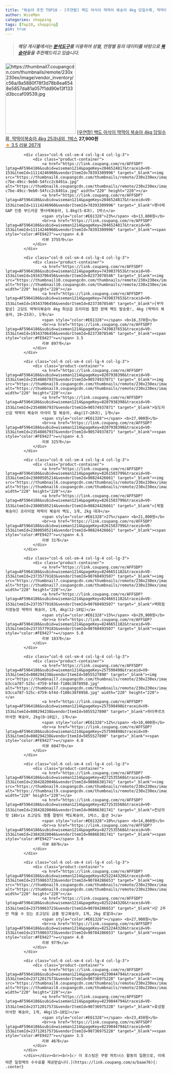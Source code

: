 ```yaml
---
title: "복숭아 추천 TOP10 - [우연팜] 백도 아삭이 딱딱이 복숭아 4kg 당일수확, 딱딱이복숭아 4kg 25과내외, 1박스"
author: WiseMan
categories: shopping
tags: [Top10, shopping]
pin: true
---
```


> ##### 해당 게시물에서는 [**분석도구**](https://itemscout.io/)를 이용하여 **성별**, **연령별** 등의 데이터를 바탕으로 [**복숭아**](https://link.coupang.com/a/baae76)들을 추천해드리고 있습니다.
<div class="container"><div class="row">
            <div class="col-6 col-sm-4 col-lg-4 col-lg-3">
                <div class="product-container">
                    <a href="https://link.coupang.com/re/AFFSDP?lptag=AF5964186&subid=wiseman1214&pageKey=8204881911&traceid=V0-153&itemId=23531858982&vendorItemId=90558152619" target="_blank"><img src="https://thumbnail7.coupangcdn.com/thumbnails/remote/230x230ex/image/vendor_inventory/c56a/8a5880f78f3d78b8ea6548e5857da81a057f1dd90e13f133d3bccaf09539.jpg" alt="https://thumbnail7.coupangcdn.com/thumbnails/remote/230x230ex/image/vendor_inventory/c56a/8a5880f78f3d78b8ea6548e5857da81a057f1dd90e13f133d3bccaf09539.jpg" width="220" height="220"></a>
                    <a href="https://link.coupang.com/re/AFFSDP?lptag=AF5964186&subid=wiseman1214&pageKey=8204881911&traceid=V0-153&itemId=23531858982&vendorItemId=90558152619" target="_blank">[우연팜] 백도 아삭이 딱딱이 복숭아 4kg 당일수확, 딱딱이복숭아 4kg 25과내외, 1박스</a>
                    <span style="color:#E61328"></span> <b>27,900원</b>
                    <br><a href="https://link.coupang.com/re/AFFSDP?lptag=AF5964186&subid=wiseman1214&pageKey=8204881911&traceid=V0-153&itemId=23531858982&vendorItemId=90558152619" target="_blank"><span style="color:#FE9427">★</span> 3.5
                    리뷰 267개</a>
                </div>
            </div>
            
            <div class="col-6 col-sm-4 col-lg-4 col-lg-3">
                <div class="product-container">
                    <a href="https://link.coupang.com/re/AFFSDP?lptag=AF5964186&subid=wiseman1214&pageKey=2046524817&traceid=V0-153&itemId=11114246960&vendorItemId=78393309996" target="_blank"><img src="https://thumbnail6.coupangcdn.com/thumbnails/remote/230x230ex/image/retail/images/2021/08/23/15/9/e396055f-c7be-49cc-9eb0-54fcc2c8491a.jpg" alt="https://thumbnail6.coupangcdn.com/thumbnails/remote/230x230ex/image/retail/images/2021/08/23/15/9/e396055f-c7be-49cc-9eb0-54fcc2c8491a.jpg" width="220" height="220"></a>
                    <a href="https://link.coupang.com/re/AFFSDP?lptag=AF5964186&subid=wiseman1214&pageKey=2046524817&traceid=V0-153&itemId=11114246960&vendorItemId=78393309996" target="_blank">햇사레 GAP 인증 부드러운 햇사레복숭아, 1.8kg(5-8과), 1박스</a>
                    <span style="color:#E61328">23%</span> <b>13,800원</b>
                    <br><a href="https://link.coupang.com/re/AFFSDP?lptag=AF5964186&subid=wiseman1214&pageKey=2046524817&traceid=V0-153&itemId=11114246960&vendorItemId=78393309996" target="_blank"><span style="color:#FE9427">★</span> 4.0
                    리뷰 3755개</a>
                </div>
            </div>
            
            <div class="col-6 col-sm-4 col-lg-4 col-lg-3">
                <div class="product-container">
                    <a href="https://link.coupang.com/re/AFFSDP?lptag=AF5964186&subid=wiseman1214&pageKey=7439837653&traceid=V0-153&itemId=19343706456&vendorItemId=82373078546" target="_blank"><img src="https://thumbnail10.coupangcdn.com/thumbnails/remote/230x230ex/image/vendor_inventory/4b0a/6544fe721e75c0110d6f91337aeb7aa72ad6f1afd3f208784999cc2826ee.png" alt="https://thumbnail10.coupangcdn.com/thumbnails/remote/230x230ex/image/vendor_inventory/4b0a/6544fe721e75c0110d6f91337aeb7aa72ad6f1afd3f208784999cc2826ee.png" width="220" height="220"></a>
                    <a href="https://link.coupang.com/re/AFFSDP?lptag=AF5964186&subid=wiseman1214&pageKey=7439837653&traceid=V0-153&itemId=19343706456&vendorItemId=82373078546" target="_blank">[부자밥상] 고당도 딱딱이복숭아 4kg 최상급 프리미엄 절찬 판매 백도 발송중!, 4kg (딱딱이 복숭아, 19~23과), 1개</a>
                    <span style="color:#E61328"></span> <b>16,370원</b>
                    <br><a href="https://link.coupang.com/re/AFFSDP?lptag=AF5964186&subid=wiseman1214&pageKey=7439837653&traceid=V0-153&itemId=19343706456&vendorItemId=82373078546" target="_blank"><span style="color:#FE9427">★</span> 3.5
                    리뷰 897개</a>
                </div>
            </div>
            
            <div class="col-6 col-sm-4 col-lg-4 col-lg-3">
                <div class="product-container">
                    <a href="https://link.coupang.com/re/AFFSDP?lptag=AF5964186&subid=wiseman1214&pageKey=8207938398&traceid=V0-153&itemId=23548867937&vendorItemId=90574937871" target="_blank"><img src="https://thumbnail9.coupangcdn.com/thumbnails/remote/230x230ex/image/vendor_inventory/0e5d/f128f6bba029b2386fd6f68ec754cb0e7d4d93c40ce952d0e6450af6f1d1.jpg" alt="https://thumbnail9.coupangcdn.com/thumbnails/remote/230x230ex/image/vendor_inventory/0e5d/f128f6bba029b2386fd6f68ec754cb0e7d4d93c40ce952d0e6450af6f1d1.jpg" width="220" height="220"></a>
                    <a href="https://link.coupang.com/re/AFFSDP?lptag=AF5964186&subid=wiseman1214&pageKey=8207938398&traceid=V0-153&itemId=23548867937&vendorItemId=90574937871" target="_blank">당도자신감 딱딱이 복숭아 아삭이 털 복숭아, 4kg(17~20과), 1개</a>
                    <span style="color:#E61328"></span> <b>27,900원</b>
                    <br><a href="https://link.coupang.com/re/AFFSDP?lptag=AF5964186&subid=wiseman1214&pageKey=8207938398&traceid=V0-153&itemId=23548867937&vendorItemId=90574937871" target="_blank"><span style="color:#FE9427">★</span> 4.5
                    리뷰 325개</a>
                </div>
            </div>
            
            <div class="col-6 col-sm-4 col-lg-4 col-lg-3">
                <div class="product-container">
                    <a href="https://link.coupang.com/re/AFFSDP?lptag=AF5964186&subid=wiseman1214&pageKey=8261583799&traceid=V0-153&itemId=23800505214&vendorItemId=90824426661" target="_blank"><img src="https://thumbnail6.coupangcdn.com/thumbnails/remote/230x230ex/image/vendor_inventory/f668/dbb67566ec0bba885540d574a6d604052589a4e433e5355befa51c223b78.png" alt="https://thumbnail6.coupangcdn.com/thumbnails/remote/230x230ex/image/vendor_inventory/f668/dbb67566ec0bba885540d574a6d604052589a4e433e5355befa51c223b78.png" width="220" height="220"></a>
                    <a href="https://link.coupang.com/re/AFFSDP?lptag=AF5964186&subid=wiseman1214&pageKey=8261583799&traceid=V0-153&itemId=23800505214&vendorItemId=90824426661" target="_blank">[제철복숭아] 프리미엄 딱딱이 복숭아 백도, 1개, 2kg 대과</a>
                    <span style="color:#E61328">27%</span> <b>21,800원</b>
                    <br><a href="https://link.coupang.com/re/AFFSDP?lptag=AF5964186&subid=wiseman1214&pageKey=8261583799&traceid=V0-153&itemId=23800505214&vendorItemId=90824426661" target="_blank"><span style="color:#FE9427">★</span> 4.5
                    리뷰 31개</a>
                </div>
            </div>
            
            <div class="col-6 col-sm-4 col-lg-4 col-lg-3">
                <div class="product-container">
                    <a href="https://link.coupang.com/re/AFFSDP?lptag=AF5964186&subid=wiseman1214&pageKey=8246651182&traceid=V0-153&itemId=23735779183&vendorItemId=90760493507" target="_blank"><img src="https://thumbnail7.coupangcdn.com/thumbnails/remote/230x230ex/image/vendor_inventory/d6ca/ec042aef1eb7e40a7bfc72b14d6945368897aa3af86212ba3349f9665285.jpg" alt="https://thumbnail7.coupangcdn.com/thumbnails/remote/230x230ex/image/vendor_inventory/d6ca/ec042aef1eb7e40a7bfc72b14d6945368897aa3af86212ba3349f9665285.jpg" width="220" height="220"></a>
                    <a href="https://link.coupang.com/re/AFFSDP?lptag=AF5964186&subid=wiseman1214&pageKey=8246651182&traceid=V0-153&itemId=23735779183&vendorItemId=90760493507" target="_blank">백화점 지정농장 딱딱이 복숭아, 1개, 4kg(12-18입)</a>
                    <span style="color:#E61328">15%</span> <b>29,900원</b>
                    <br><a href="https://link.coupang.com/re/AFFSDP?lptag=AF5964186&subid=wiseman1214&pageKey=8246651182&traceid=V0-153&itemId=23735779183&vendorItemId=90760493507" target="_blank"><span style="color:#FE9427">★</span> 5.0
                    리뷰 183개</a>
                </div>
            </div>
            
            <div class="col-6 col-sm-4 col-lg-4 col-lg-3">
                <div class="product-container">
                    <a href="https://link.coupang.com/re/AFFSDP?lptag=AF5964186&subid=wiseman1214&pageKey=257598498&traceid=V0-153&itemId=808294238&vendorItemId=5055527890" target="_blank"><img src="https://thumbnail7.coupangcdn.com/thumbnails/remote/230x230ex/image/retail/images/2013878635915544-b3cca787-525c-4759-bf4d-f180c38f8958.jpg" alt="https://thumbnail7.coupangcdn.com/thumbnails/remote/230x230ex/image/retail/images/2013878635915544-b3cca787-525c-4759-bf4d-f180c38f8958.jpg" width="220" height="220"></a>
                    <a href="https://link.coupang.com/re/AFFSDP?lptag=AF5964186&subid=wiseman1214&pageKey=257598498&traceid=V0-153&itemId=808294238&vendorItemId=5055527890" target="_blank">하이푸르츠 아삭한 복숭아, 2kg(8~10입), 1개</a>
                    <span style="color:#E61328">12%</span> <b>10,000원</b>
                    <br><a href="https://link.coupang.com/re/AFFSDP?lptag=AF5964186&subid=wiseman1214&pageKey=257598498&traceid=V0-153&itemId=808294238&vendorItemId=5055527890" target="_blank"><span style="color:#FE9427">★</span> 4.0
                    리뷰 6847개</a>
                </div>
            </div>
            
            <div class="col-6 col-sm-4 col-lg-4 col-lg-3">
                <div class="product-container">
                    <a href="https://link.coupang.com/re/AFFSDP?lptag=AF5964186&subid=wiseman1214&pageKey=8272535568&traceid=V0-153&itemId=23842820046&vendorItemId=90866301741" target="_blank"><img src="https://thumbnail9.coupangcdn.com/thumbnails/remote/230x230ex/image/vendor_inventory/80f6/890f5c036e76907eb5d60a12cda7b7983029a0e69ddb6fd684b0cee589a1.jpg" alt="https://thumbnail9.coupangcdn.com/thumbnails/remote/230x230ex/image/vendor_inventory/80f6/890f5c036e76907eb5d60a12cda7b7983029a0e69ddb6fd684b0cee589a1.jpg" width="220" height="220"></a>
                    <a href="https://link.coupang.com/re/AFFSDP?lptag=AF5964186&subid=wiseman1214&pageKey=8272535568&traceid=V0-153&itemId=23842820046&vendorItemId=90866301741" target="_blank">천상의맛 18brix 초고당도 명품 말랑이 백도복숭아, 1박스, 옵션 3</a>
                    <span style="color:#E61328">10%</span> <b>14,860원</b>
                    <br><a href="https://link.coupang.com/re/AFFSDP?lptag=AF5964186&subid=wiseman1214&pageKey=8272535568&traceid=V0-153&itemId=23842820046&vendorItemId=90866301741" target="_blank"><span style="color:#FE9427">★</span> 3.0
                    리뷰 80개</a>
                </div>
            </div>
            
            <div class="col-6 col-sm-4 col-lg-4 col-lg-3">
                <div class="product-container">
                    <a href="https://link.coupang.com/re/AFFSDP?lptag=AF5964186&subid=wiseman1214&pageKey=8252244320&traceid=V0-153&itemId=23759863723&vendorItemId=90784286653" target="_blank"><img src="https://thumbnail9.coupangcdn.com/thumbnails/remote/230x230ex/image/vendor_inventory/6045/3823642aa4e75f7dbfa35802ab6d88efe0c44e2597b7e0a216e66eb2a534.png" alt="https://thumbnail9.coupangcdn.com/thumbnails/remote/230x230ex/image/vendor_inventory/6045/3823642aa4e75f7dbfa35802ab6d88efe0c44e2597b7e0a216e66eb2a534.png" width="220" height="220"></a>
                    <a href="https://link.coupang.com/re/AFFSDP?lptag=AF5964186&subid=wiseman1214&pageKey=8252244320&traceid=V0-153&itemId=23759863723&vendorItemId=90784286653" target="_blank">단 2주만 먹을 수 있는 초고당도 금홍 망고복숭아, 1개, 2kg 로얄과</a>
                    <span style="color:#E61328"></span> <b>27,900원</b>
                    <br><a href="https://link.coupang.com/re/AFFSDP?lptag=AF5964186&subid=wiseman1214&pageKey=8252244320&traceid=V0-153&itemId=23759863723&vendorItemId=90784286653" target="_blank"><span style="color:#FE9427">★</span> 4.0
                    리뷰 97개</a>
                </div>
            </div>
            
            <div class="col-6 col-sm-4 col-lg-4 col-lg-3">
                <div class="product-container">
                    <a href="https://link.coupang.com/re/AFFSDP?lptag=AF5964186&subid=wiseman1214&pageKey=8239044794&traceid=V0-153&itemId=23712017573&vendorItemId=90736975228" target="_blank"><img src="https://thumbnail8.coupangcdn.com/thumbnails/remote/230x230ex/image/rs_quotation_api/yqg20fgr/3531edc791834d5aa541a2cb0bdf0f96.jpg" alt="https://thumbnail8.coupangcdn.com/thumbnails/remote/230x230ex/image/rs_quotation_api/yqg20fgr/3531edc791834d5aa541a2cb0bdf0f96.jpg" width="220" height="220"></a>
                    <a href="https://link.coupang.com/re/AFFSDP?lptag=AF5964186&subid=wiseman1214&pageKey=8239044794&traceid=V0-153&itemId=23712017573&vendorItemId=90736975228" target="_blank">효성팜 아삭한 복숭아, 1개, 4kg(15~18입)</a>
                    <span style="color:#E61328"></span> <b>23,450원</b>
                    <br><a href="https://link.coupang.com/re/AFFSDP?lptag=AF5964186&subid=wiseman1214&pageKey=8239044794&traceid=V0-153&itemId=23712017573&vendorItemId=90736975228" target="_blank"><span style="color:#FE9427">★</span> 3.5
                    리뷰 46개</a>
                </div>
            </div>
            </div></div><br><br>[👉 이 포스팅은 쿠팡 파트너스 활동의 일환으로, 이에 따른 일정액의 수수료를 제공받습니다.](https://link.coupang.com/a/baae76){: .center}